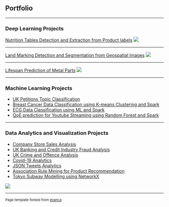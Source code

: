 ## Portfolio

---

### Deep Learning Projects 

[Nutrition Tables Detection and Extraction from Product labels](/sample_page)
<img src="images/dummy_thumbnail.jpg?raw=true"/>

---
[Land Marking Detection and Segmentation from Geospatial Images](/pdf/sample_presentation.pdf)
<img src="images/dummy_thumbnail.jpg?raw=true"/>

---
[Lifespan Prediction of Metal Parts](http://example.com/)
<img src="images/dummy_thumbnail.jpg?raw=true"/>

---

### Machine Learning Projects

- [UK Petitions Topic Classification](http://example.com/)
- [Breast Cancer Data Classification using K-means Clustering and Spark](http://example.com/)
- [ECG Data Classification using ML and Spark](http://example.com/)
- [QoE prediction for Youtube Streaming using Random Forest and Spark](http://example.com/)

---

### Data Analytics and Visualization Projects

- [Company Store Sales Analysis](http://example.com/)
- [UK Banking and Credit Industry Fraud Analysis](http://example.com/)
- [UK Crime and Offence Analysis](http://example.com/)
- [Covid-19 Analytics](http://example.com/)
- [JSON Tweets Analytics](http://example.com/)
- [Association Rule Mining for Product Recommendation](http://example.com/)
- [Tokyo Subway Modelling using NetworkX](http://example.com/)
<img src="images/dummy_thumbnail.jpg?raw=true"/>

---
<p style="font-size:11px">Page template forked from <a href="https://github.com/evanca/quick-portfolio">evanca</a></p>
<!-- Remove above link if you don't want to attibute -->
